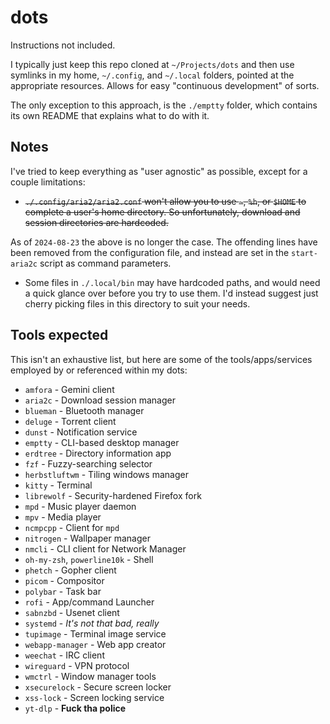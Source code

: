 # dots
Instructions not included.

I typically just keep this repo cloned at `~/Projects/dots` and then use symlinks in
my home, `~/.config`, and `~/.local` folders, pointed at the appropriate resources.
Allows for easy "continuous development" of sorts.

The only exception to this approach, is the `./emptty` folder, which contains its own
README that explains what to do with it.

## Notes

I've tried to keep everything as "user agnostic" as possible, except for a couple
limitations:

- ~~`./.config/aria2/aria2.conf` won't allow you to use `~`, `%h`, or `$HOME` to complete
a user's home directory. So unfortunately, download and session directories are
hardcoded.~~

As of `2024-08-23` the above is no longer the case. The offending lines have been removed
from the configuration file, and instead are set in the `start-aria2c` script as
command parameters.

- Some files in `./.local/bin` may have hardcoded paths, and would need a quick
glance over before you try to use them. I'd instead suggest just cherry picking files
in this directory to suit your needs.

## Tools expected

This isn't an exhaustive list, but here are some of the tools/apps/services employed by
or referenced within my dots:

- `amfora` - Gemini client
- `aria2c` - Download session manager
- `blueman` - Bluetooth manager
- `deluge` - Torrent client
- `dunst` - Notification service
- `emptty` - CLI-based desktop manager
- `erdtree` - Directory information app
- `fzf` - Fuzzy-searching selector
- `herbstluftwm` - Tiling windows manager
- `kitty` - Terminal
- `librewolf` - Security-hardened Firefox fork
- `mpd` - Music player daemon
- `mpv` - Media player
- `ncmpcpp` - Client for `mpd`
- `nitrogen` - Wallpaper manager
- `nmcli` - CLI client for Network Manager
- `oh-my-zsh`, `powerline10k` - Shell
- `phetch` - Gopher client
- `picom` - Compositor
- `polybar` - Task bar
- `rofi` - App/command Launcher
- `sabnzbd` - Usenet client
- `systemd` - *It's not that bad, really*
- `tupimage` - Terminal image service
- `webapp-manager` - Web app creator
- `weechat` - IRC client
- `wireguard` - VPN protocol
- `wmctrl` - Window manager tools
- `xsecurelock` - Secure screen locker
- `xss-lock` - Screen locking service
- `yt-dlp` - **Fuck tha police**

